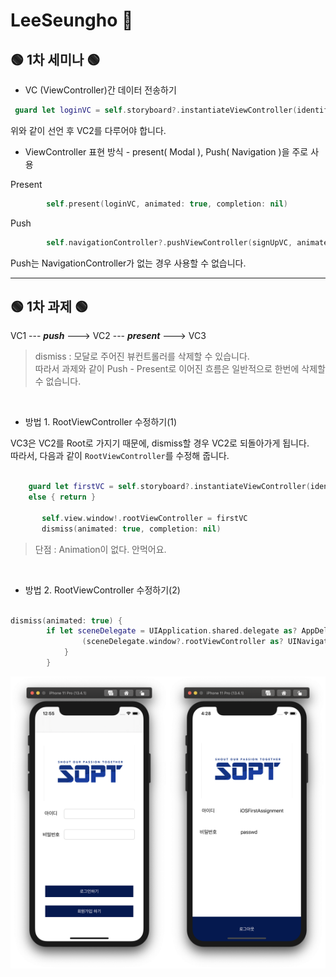# LeeSeungho 🎉

## 🟢 1차 세미나 🟢

- VC (ViewController)간 데이터 전송하기

```swift
 guard let loginVC = self.storyboard?.instantiateViewController(identifier: "loginVC") as? loginVC else { return }
```

위와 같이 선언 후 VC2를 다루어야 합니다.

- ViewController 표현 방식 -
  present( Modal ), Push( Navigation )을 주로 사용 </br>

Present

```swift
        self.present(loginVC, animated: true, completion: nil)
```

Push

```swift
        self.navigationController?.pushViewController(signUpVC, animated: true)
```

Push는 NavigationController가 없는 경우 사용할 수 없습니다.

---

## 🟢 1차 과제 🟢

VC1 --- **_push_** ---> VC2 --- **_present_** ---> VC3 </br>

> dismiss : 모달로 주어진 뷰컨트롤러를 삭제할 수 있습니다.</br> 따라서 과제와 같이 Push - Present로 이어진 흐름은 일반적으로 한번에 삭제할 수 없습니다.

</br>

- 방법 1.
  RootViewController 수정하기(1) </br>

VC3은 VC2를 Root로 가지기 때문에, dismiss할 경우 VC2로 되돌아가게 됩니다. </br>
따라서, 다음과 같이 `RootViewController`를 수정해 줍니다.

```swift

    guard let firstVC = self.storyboard?.instantiateViewController(identifier: "NaviController")
    else { return }

       self.view.window!.rootViewController = firstVC
       dismiss(animated: true, completion: nil)

```

> 단점 : Animation이 없다. 안먹어요.

  </br>

- 방법 2.
  RootViewController 수정하기(2) </br>

```swift

dismiss(animated: true) {
        if let sceneDelegate = UIApplication.shared.delegate as? AppDelegate {
                (sceneDelegate.window?.rootViewController as? UINavigationController)?.popViewController(animated: true)
            }
        }

```

<center>

<img src="../Screenshots/1stVC.png" width="50%" height="50%"><img src="../Screenshots/3rdVC.png"  width="50%" height="50%" >

</center>
